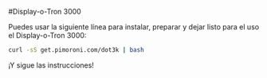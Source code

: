 <!--
---
name: Display-o-Tron 3000
manufacturer: Pimoroni
github: https://github.com/pimoroni/dot3k
url: https://github.com/pimoroni/dot3k
description: Un LCD de 3 líneas con luz RGB de fondo y un joystick
install:
  'devices':
    - 'i2c'
    - 'spi'
  'apt':
    - 'python-smbus'
    - 'python3-smbus'
    - 'python-dev'
    - 'python3-dev'
  'python':
    - 'dot3k'
  'examples': 'python/examples/'
pincount: 40
pin:
  3:
    mode: i2c
  5:
    mode: i2c
  7:
    name: Botón del Joystick
    mode: entrada
    active: bajo (apagado)
  11:
    name: Joystick Izquierda
    mode: entrada
    active: bajo (apagado)
  13:
    name: Joystick Arriba
    mode: entrada
    active: bajo (apagado)
  15:
    name: Joystick Derecha
    mode: entrada
    active: bajo (apagado)
  19:
    mode: spi
  21:
    name: Joystick Abajo
    mode: entrada
    active: bajo (apagado)
  22:
    name: LCD CMD/DATA
    mode: salida
    active: alto (encendido)
  23:
    mode: spi
-->
#Display-o-Tron 3000

Puedes usar la siguiente línea para instalar, preparar y dejar listo para el uso el Display-o-Tron 3000:

```bash
curl -sS get.pimoroni.com/dot3k | bash
```

¡Y sigue las instrucciones!
